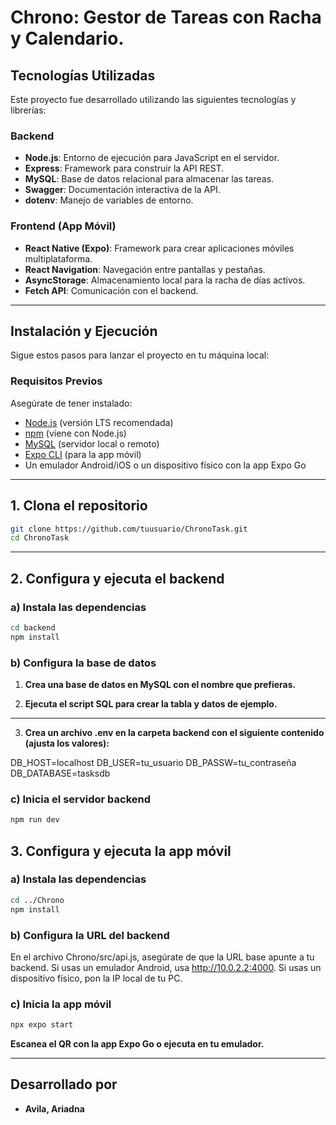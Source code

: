 # Chrono: Gestor de Tareas con Racha y Calendario.

## Tecnologías Utilizadas

Este proyecto fue desarrollado utilizando las siguientes tecnologías y librerías:

### Backend
* **Node.js**: Entorno de ejecución para JavaScript en el servidor.
* **Express**: Framework para construir la API REST.
* **MySQL**: Base de datos relacional para almacenar las tareas.
* **Swagger**: Documentación interactiva de la API.
* **dotenv**: Manejo de variables de entorno.

### Frontend (App Móvil)
* **React Native (Expo)**: Framework para crear aplicaciones móviles multiplataforma.
* **React Navigation**: Navegación entre pantallas y pestañas.
* **AsyncStorage**: Almacenamiento local para la racha de días activos.
* **Fetch API**: Comunicación con el backend.

---

## Instalación y Ejecución

Sigue estos pasos para lanzar el proyecto en tu máquina local:

### Requisitos Previos

Asegúrate de tener instalado:

* [Node.js](https://nodejs.org/es/download/) (versión LTS recomendada)
* [npm](https://www.npmjs.com/) (viene con Node.js)
* [MySQL](https://dev.mysql.com/downloads/installer/) (servidor local o remoto)
* [Expo CLI](https://docs.expo.dev/get-started/installation/) (para la app móvil)
* Un emulador Android/iOS o un dispositivo físico con la app Expo Go

---

## 1. Clona el repositorio

```bash
git clone https://github.com/tuusuario/ChronoTask.git
cd ChronoTask
```

---
  
## 2. Configura y ejecuta el backend
### a) Instala las dependencias
```bash
cd backend
npm install
```
### b) Configura la base de datos

1. **Crea una base de datos en MySQL con el nombre que prefieras.**

2. **Ejecuta el script SQL para crear la tabla y datos de ejemplo.**

---

3. **Crea un archivo .env en la carpeta backend con el siguiente contenido (ajusta los valores):**

DB_HOST=localhost
DB_USER=tu_usuario
DB_PASSW=tu_contraseña
DB_DATABASE=tasksdb

### c) Inicia el servidor backend

```bash
npm run dev
```

## 3. Configura y ejecuta la app móvil

### a) Instala las dependencias

```bash
cd ../Chrono
npm install
```

### b) Configura la URL del backend

En el archivo Chrono/src/api.js, asegúrate de que la URL base apunte a tu backend.
Si usas un emulador Android, usa http://10.0.2.2:4000.
Si usas un dispositivo físico, pon la IP local de tu PC.

### c) Inicia la app móvil

```bash
npx expo start
```

**Escanea el QR con la app Expo Go o ejecuta en tu emulador.**

---

## Desarrollado por

* **Avila, Ariadna**
